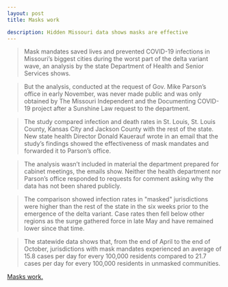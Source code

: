 ```yaml
---
layout: post
title: Masks work

description: Hidden Missouri data shows masks are effective
---
```


> Mask mandates saved lives and prevented COVID-19 infections in Missouri’s biggest cities during the worst part of the delta variant wave, an analysis by the state Department of Health and Senior Services shows.

> But the analysis, conducted at the request of Gov. Mike Parson’s office in early November, was never made public and was only obtained by The Missouri Independent and the Documenting COVID-19 project after a Sunshine Law request to the department.

> The study compared infection and death rates in St. Louis, St. Louis County, Kansas City and Jackson County with the rest of the state. New state health Director Donald Kauerauf wrote in an email that the study’s findings showed the effectiveness of mask mandates and forwarded it to Parson’s office.

> The analysis wasn’t included in material the department prepared for cabinet meetings, the emails show. Neither the health department nor Parson’s office responded to requests for comment asking why the data has not been shared publicly.

> The comparison showed infection rates in "masked" jurisdictions were higher than the rest of the state in the six weeks prior to the emergence of the delta variant. Case rates then fell below other regions as the surge gathered force in late May and have remained lower since that time.

> The statewide data shows that, from the end of April to the end of October, jurisdictions with mask mandates experienced an average of 15.8 cases per day for every 100,000 residents compared to 21.7 cases per day for every 100,000 residents in unmasked communities.

[Masks work.](https://news.stlpublicradio.org/coronavirus/2021-12-01/missouri-health-department-found-mask-mandates-work-but-didnt-make-findings-public)